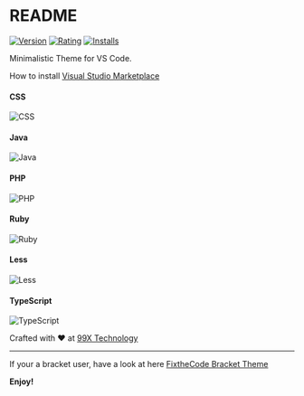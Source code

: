 # README

[![Version](https://vsmarketplacebadge.apphb.com/version/raashida.fixthecode-vs.svg)](https://marketplace.visualstudio.com/items?itemName=raashida.fixthecode-vs)
[![Rating](https://vsmarketplacebadge.apphb.com/rating/raashida.fixthecode-vs.svg)](https://marketplace.visualstudio.com/items?itemName=raashida.fixthecode-vs)
[![Installs](https://vsmarketplacebadge.apphb.com/installs/raashida.fixthecode-vs.svg)](https://marketplace.visualstudio.com/items?itemName=raashida.fixthecode-vs)

Minimalistic Theme for VS Code.

How to install <a href="https://marketplace.visualstudio.com/items?itemName=raashida.fixthecode-vs">Visual Studio Marketplace</a>  

#### CSS

![CSS](https://raw.githubusercontent.com/99xt/Sea-green-theme/master/img/css.jpg)

#### Java

![Java](https://raw.githubusercontent.com/99xt/Sea-green-theme/master/img/js.jpg)

#### PHP

![PHP](https://raw.githubusercontent.com/99xt/Sea-green-theme/master/img/php.jpg)

#### Ruby

![Ruby](https://raw.githubusercontent.com/99xt/Sea-green-theme/master/img/ruby.jpg)

#### Less

![Less](https://raw.githubusercontent.com/99xt/Sea-green-theme/master/img/less.jpg)

#### TypeScript

![TypeScript](https://raw.githubusercontent.com/99xt/Sea-green-theme/master/img/ts.jpg)


Crafted with :heart: at <a href="http://99xtechnology.com/">99X Technology</a>

---

If your a bracket user, have a look at here <a href="https://github.com/99xt/FixTheCode">FixtheCode Bracket Theme</a>


**Enjoy!**
